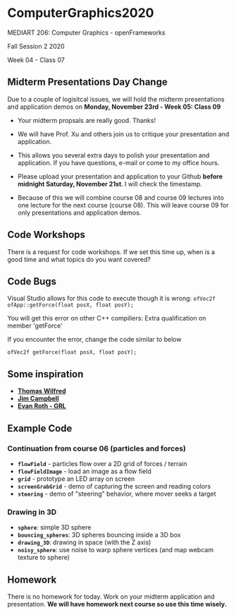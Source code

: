 # ComputerGraphics2020

MEDIART 206: Computer Graphics - openFrameworks
    
Fall Session 2 2020     

Week 04 - Class 07

## Midterm Presentations Day Change

Due to a couple of logisitcal issues, we will hold the midterm presentations and application demos on **Monday, November 23rd - Week 05: Class 09** 

- Your midterm propsals are really good. Thanks!

- We will have Prof. Xu and others join us to critique your presentation and application.

- This allows you several extra days to polish your presentation and application. If you have questions, e-mail or come to my office hours.

- Please upload your presentation and application to your Github **before midnight Saturday, November 21st**. I will check the timestamp. 

- Because of this we will combine course 08 and course 09 lectures into one lecture for the next course (course 08). This will leave course 09 for only presentations and application demos.

## Code Workshops

There is a request for code workshops. If we set this time up, when is a good time and what topics do you want covered? 

## Code Bugs

Visual Studio allows for this code to execute though it is wrong:
``ofVec2f ofApp::getForce(float posX, float posY);``

You will get this error on other C++ compiliers: Extra qualification on member 'getForce'

If you encounter the error, change the code similar to below

``ofVec2f getForce(float posX, float posY);``

## Some inspiration

- **[Thomas Wilfred](https://www.google.com/search?tbm=isch&q=Thomas+Wilfred)**
- **[Jim Campbell](https://www.vice.com/en_us/article/av43jz/jim-campbells-sculptural-led-light-installations)**
- **[Evan Roth - GRL](https://theinfluencers.org/en/evan-roth/video/1)**

## Example Code

### Continuation from course 06 (particles and forces)

- **`flowField`** - particles flow over a 2D grid of forces / terrain
- **`flowFieldImage`** - load an image as a flow field
- **`grid`** - prototype an LED array on screen
- **`screenGrabGrid`** - demo of capturing the screen and reading colors
- **`steering`** - demo of "steering" behavior, where mover seeks a target

### Drawing in 3D

- **`sphere`**: simple 3D sphere
- **`bouncing_spheres`**: 3D spheres bouncing inside a 3D box
- **`drawing_3D`**: drawing in space (with the Z axis)
- **`noisy_sphere`**: use noise to warp sphere vertices (and map webcam texture to sphere)

## Homework

There is no homework for today. Work on your midterm application and presentation. **We will have homework next course so use this time wisely.**

